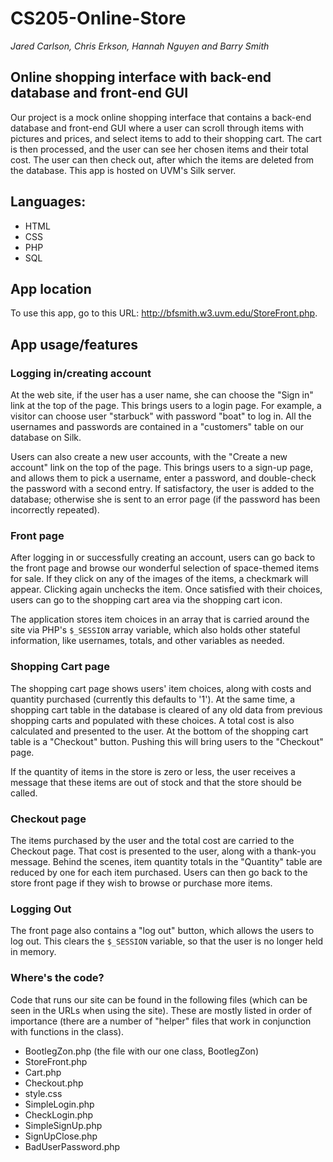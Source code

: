 # CS205-Online-Store
*Jared Carlson, Chris Erkson, Hannah Nguyen and Barry Smith*

## Online shopping interface with back-end database and front-end GUI
Our project is a mock online shopping interface that contains a back-end database and front-end GUI where a user can scroll through items with pictures and prices, and select items to add to their shopping cart. The cart is then processed, and the user can see her chosen items and their total cost. The user can then check out, after which the items are deleted from the database. This app is hosted on UVM's Silk server.

## Languages:
- HTML
- CSS
- PHP
- SQL

## App location
To use this app, go to this URL: <http://bfsmith.w3.uvm.edu/StoreFront.php>.

## App usage/features

### Logging in/creating account
At the web site, if the user has a user name, she can choose the "Sign in" link at the top of the page. This brings users to a login page. For example, a visitor can choose user "starbuck" with password "boat" to log in. All the usernames and passwords are contained in a "customers" table on our database on Silk.

Users can also create a new user accounts, with the "Create a new account" link on the top of the page. This brings users to a sign-up page, and allows them to pick a username, enter a password, and double-check the password with a second entry. If satisfactory, the user is added to the database; otherwise she is sent to an error page (if the password has been incorrectly repeated).

### Front page
After logging in or successfully creating an account, users can go back to the front page and browse our wonderful selection of space-themed items for sale. If they click on any of the images of the items, a checkmark will appear. Clicking again unchecks the item. Once satisfied with their choices, users can go to the shopping cart area via the shopping cart icon.

The application stores item choices in an array that is carried around the site via PHP's `$_SESSION` array variable, which also holds other stateful information, like usernames, totals, and other variables as needed.

### Shopping Cart page
The shopping cart page shows users' item choices, along with costs and quantity purchased (currently this defaults to '1'). At the same time, a shopping cart table in the database is cleared of any old data from previous shopping carts and populated with these choices. A total cost is also calculated and presented to the user. At the bottom of the shopping cart table is a "Checkout" button. Pushing this will bring users to the "Checkout" page.

If the quantity of items in the store is zero or less, the user receives a message that these items are out of stock and that the store should be called.

### Checkout page
The items purchased by the user and the total cost are carried to the Checkout page. That cost is presented to the user, along with a thank-you message. Behind the scenes, item quantity totals in the "Quantity" table are reduced by one for each item purchased. Users can then go back to the store front page if they wish to browse or purchase more items.

### Logging Out
The front page also contains a "log out" button, which allows the users to log out. This clears the `$_SESSION` variable, so that the user is no longer held in memory.

### Where's the code?
Code that runs our site can be found in the following files (which can be seen in the URLs when using the site). These are mostly listed in order of importance (there are a number of "helper" files that work in conjunction with functions in the class).
- BootlegZon.php (the file with our one class, BootlegZon)
- StoreFront.php
- Cart.php
- Checkout.php
- style.css
- SimpleLogin.php
- CheckLogin.php
- SimpleSignUp.php
- SignUpClose.php
- BadUserPassword.php
